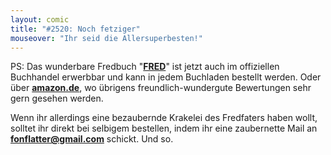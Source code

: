 ```yaml
---
layout: comic
title: "#2520: Noch fetziger"
mouseover: "Ihr seid die Allersuperbesten!"
---
```


PS: 
Das wunderbare Fredbuch "<a href="http://www.fonflatter.de/fredbuch/"><strong>FRED</strong></a>" ist jetzt auch im offiziellen Buchhandel erwerbbar und kann in jedem Buchladen bestellt werden. Oder über <a href="http://www.amazon.de/Fred-Fredericks-Flatters-fetzige-Fergn%C3%BCglichkeiten/dp/3943199045/ref=sr_1_1?ie=UTF8&qid=1344791973&sr=8-1"><strong>amazon.de</strong></a>, wo übrigens freundlich-wundergute Bewertungen sehr gern gesehen werden.

Wenn ihr allerdings eine bezaubernde Krakelei des Fredfaters haben wollt, solltet ihr direkt bei selbigem bestellen, indem ihr eine zaubernette Mail an <a href="mailto:fonflatter@gmail.com"><strong>fonflatter@gmail.com</strong></a> schickt.
Und so.
